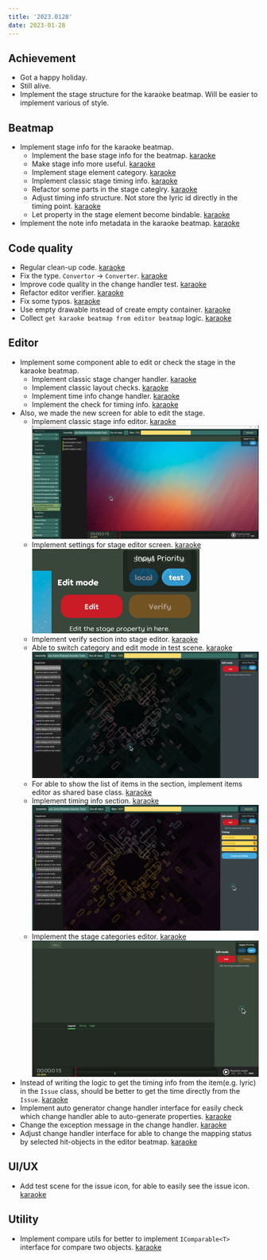 ```yaml
---
title: '2023.0128'
date: 2023-01-28
---
```


## Achievement
- Got a happy holiday.
- Still alive.
- Implement the stage structure for the karaoke beatmap. Will be easier to implement various of style.

## Beatmap
- Implement stage info for the karaoke beatmap.
  - Implement the base stage info for the beatmap. [karaoke](#1821@andy840119)
  - Make stage info more useful. [karaoke](#1823@andy840119)
  - Implement stage element category. [karaoke](#1824@andy840119)
  - Implement classic stage timing info. [karaoke](#1830@andy840119)
  - Refactor some parts in the stage categlry. [karaoke](#1832@andy840119)
  - Adjust timing info structure. Not store the lyric id directly in the timing point. [karaoke](#1836@andy840119)
  - Let property in the stage element become bindable. [karaoke](#1858@andy840119)
- Implement the note info metadata in the karaoke beatmap. [karaoke](#1855@andy840119)

## Code quality
- Regular clean-up code. [karaoke](#1819@andy840119)
- Fix the type. `Convertor` -> `Converter`. [karaoke](#1820@andy840119)
- Improve code quality in the change handler test. [karaoke](#1822@andy840119)
- Refactor editor verifier. [karaoke](#1841@andy840119)
- Fix some typos. [karaoke](#1849@andy840119)
- Use empty drawable instead of create empty container. [karaoke](#1851@andy840119)
- Collect `get karaoke beatmap from editor beatmap` logic. [karaoke](#1854@andy840119)

## Editor
- Implement some component able to edit or check the stage in the karaoke beatmap.
  - Implement classic stage changer handler. [karaoke](#1825@andy840119)
  - Implement classic layout checks. [karaoke](#1826@andy840119)
  - Implement time info change handler. [karaoke](#1831@andy840119)
  - Implement the check for timing info. [karaoke](#1837@andy840119)
- Also, we made the new screen for able to edit the stage.
  - Implement classic stage info editor. [karaoke](#1839@andy840119)    
  ![](res/2023-01-29-15-02-21.png)
  - Implement settings for stage editor screen. [karaoke](#1840@andy840119)    
  ![](res/2023-01-29-15-02-54.png)
  - Implement verify section into stage editor. [karaoke](#1843@andy840119)
  - Able to switch category and edit mode in test scene. [karaoke](#1844@andy840119)    
  ![](res/2023-01-29-15-06-11.png)
  - For able to show the list of items in the section, implement items editor as shared base class. [karaoke](#1845@andy840119)
  - Implement timing info section. [karaoke](#1846@andy840119)    
  ![](res/2023-01-29-15-07-41.png)
  - Implement the stage categories editor. [karaoke](#1852@andy840119)    
  ![](res/2023-01-29-15-14-17.png)
- Instead of writing the logic to get the timing info from the item(e.g. lyric) in the `Issue` class, should be better to get the time directly from the `Issue`. [karaoke](#1842@andy840119)
- Implement auto generator change handler interface for easily check which change handler able to auto-generate properties. [karaoke](#1848@andy840119)
- Change the exception message in the change handler. [karaoke](#1856@andy840119)
- Adjust change handler interface for able to change the mapping status by selected hit-objects in the editor beatmap. [karaoke](#1859@andy840119)

## UI/UX
- Add test scene for the issue icon, for able to easily see the issue icon. [karaoke](#1827@andy840119)

## Utility
- Implement compare utils for better to implement `IComparable<T>` interface for compare two objects. [karaoke](#1857@andy840119)